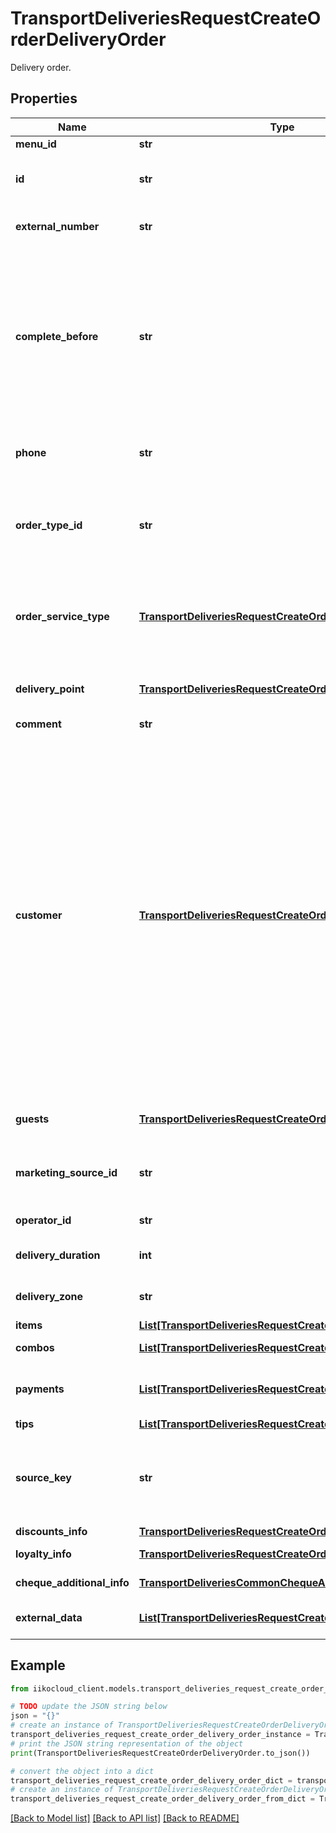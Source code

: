 # TransportDeliveriesRequestCreateOrderDeliveryOrder

Delivery order.

## Properties

Name | Type | Description | Notes
------------ | ------------- | ------------- | -------------
**menu_id** | **str** | External menu ID. | [optional] 
**id** | **str** | Order ID. Must be unique.  &gt; If sent null, it generates automatically on iikoTransport side. | [optional] 
**external_number** | **str** | Order external number.   &gt; Allowed from version &#x60;8.0.6&#x60;. | [optional] 
**complete_before** | **str** | Order fulfillment date.  &gt; Date and time must be local for delivery terminal, without time zone (take a look at example).   &gt; If null, order is urgent and time is calculated based on customer settings,  &gt; i.e. the shortest delivery time possible.  &gt; Permissible values: from current day and 60 days on. | [optional] 
**phone** | **str** | Telephone number.  &gt; Must begin with symbol \&quot;+\&quot; and must be at least 8 digits. | 
**order_type_id** | **str** | Order type ID.     Can be obtained by &#x60;/deliveries/order_types&#x60; operation.    &gt; Only one of the fields must be defined: **orderTypeId** or **orderServiceType**. | [optional] 
**order_service_type** | [**TransportDeliveriesRequestCreateOrderOrderServiceType**](TransportDeliveriesRequestCreateOrderOrderServiceType.md) | Order service type.  &gt; Only one of the fields must be defined: **orderTypeId** or **orderServiceType**.   &gt; Allowed from version &#x60;7.0.3&#x60;. | [optional] 
**delivery_point** | [**TransportDeliveriesRequestCreateOrderDeliveryPoint**](TransportDeliveriesRequestCreateOrderDeliveryPoint.md) | Delivery point details.  &gt; Not required in case of customer pickup. Otherwise, required. | [optional] 
**comment** | **str** | Order comment. | [optional] 
**customer** | [**TransportDeliveriesRequestCreateOrderCustomer**](TransportDeliveriesRequestCreateOrderCustomer.md) | Customer.                &#39;Regular&#39; customer:    - can be used only if a customer agrees to take part in the store&#39;s loyalty programs  - customer details will be added (updated) to the store&#39;s customer database  - benefits (accumulation of rewards, etc.) of active loyalty programs will be made available to the customer     &#39;One-time&#39; customer:    - should be used if a customer does not agree to take part in the store&#39;s loyalty programs or an aggregator (external system) does not provide customer details  - customer details will NOT be added to the store&#39;s customer database and will be used ONLY to complete the current order | [optional] 
**guests** | [**TransportDeliveriesRequestCreateOrderGuests**](TransportDeliveriesRequestCreateOrderGuests.md) | Guest details. Not equal to the customer who makes an order. | [optional] 
**marketing_source_id** | **str** | Marketing source (advertisement) ID.                 Can be obtained by &#x60;/marketing_sources&#x60; operation. | [optional] 
**operator_id** | **str** | Operator ID.   &gt; Allowed from version &#x60;7.6.3&#x60;. | [optional] 
**delivery_duration** | **int** | Delivery duration.   &gt; Allowed from version &#x60;8.8.6&#x60;. | [optional] 
**delivery_zone** | **str** | Name of delivery zone.   &gt; Allowed from version &#x60;8.8.6&#x60;. | [optional] 
**items** | [**List[TransportDeliveriesRequestCreateOrderOrderItem]**](TransportDeliveriesRequestCreateOrderOrderItem.md) | Order items. | 
**combos** | [**List[TransportDeliveriesRequestCreateOrderCombo]**](TransportDeliveriesRequestCreateOrderCombo.md) | Combos included in order. | [optional] 
**payments** | [**List[TransportDeliveriesRequestCreateOrderPayment]**](TransportDeliveriesRequestCreateOrderPayment.md) | Order payment components.   &gt; Type **LoyaltyCard** allowed from version &#x60;7.1.5&#x60;. | [optional] 
**tips** | [**List[TransportDeliveriesRequestCreateOrderTipsPayment]**](TransportDeliveriesRequestCreateOrderTipsPayment.md) | Order tips components. | [optional] 
**source_key** | **str** | The string key (marker) of the source (partner - api user) that created the order. Needed to limit the visibility of orders for external integration. | [optional] 
**discounts_info** | [**TransportDeliveriesRequestCreateOrderDiscountsInfo**](TransportDeliveriesRequestCreateOrderDiscountsInfo.md) | Discounts/surcharges. | [optional] 
**loyalty_info** | [**TransportDeliveriesRequestCreateOrderLoyaltyInfo**](TransportDeliveriesRequestCreateOrderLoyaltyInfo.md) | Information about Loyalty app. | [optional] 
**cheque_additional_info** | [**TransportDeliveriesCommonChequeAdditionalInfo**](TransportDeliveriesCommonChequeAdditionalInfo.md) | Cheque additional information. | [optional] 
**external_data** | [**List[TransportDeliveriesRequestCreateOrderExternalData]**](TransportDeliveriesRequestCreateOrderExternalData.md) | Order external data.   &gt; Allowed from version &#x60;8.0.6&#x60;. | [optional] 

## Example

```python
from iikocloud_client.models.transport_deliveries_request_create_order_delivery_order import TransportDeliveriesRequestCreateOrderDeliveryOrder

# TODO update the JSON string below
json = "{}"
# create an instance of TransportDeliveriesRequestCreateOrderDeliveryOrder from a JSON string
transport_deliveries_request_create_order_delivery_order_instance = TransportDeliveriesRequestCreateOrderDeliveryOrder.from_json(json)
# print the JSON string representation of the object
print(TransportDeliveriesRequestCreateOrderDeliveryOrder.to_json())

# convert the object into a dict
transport_deliveries_request_create_order_delivery_order_dict = transport_deliveries_request_create_order_delivery_order_instance.to_dict()
# create an instance of TransportDeliveriesRequestCreateOrderDeliveryOrder from a dict
transport_deliveries_request_create_order_delivery_order_from_dict = TransportDeliveriesRequestCreateOrderDeliveryOrder.from_dict(transport_deliveries_request_create_order_delivery_order_dict)
```
[[Back to Model list]](../README.md#documentation-for-models) [[Back to API list]](../README.md#documentation-for-api-endpoints) [[Back to README]](../README.md)


